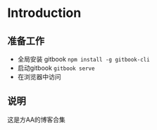 # Introduction


## 准备工作

- 全局安装 gitbook `npm install -g gitbook-cli`
- 启动gitbook `gitbook serve`
- 在浏览器中访问

## 说明

这是方AA的博客合集
